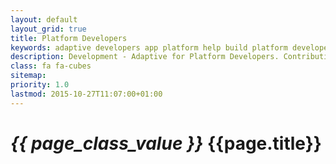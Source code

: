 ```yaml
---
layout: default
layout_grid: true
title: Platform Developers
keywords: adaptive developers app platform help build platform developers adaptive cloud
description: Development - Adaptive for Platform Developers. Contributing to and extending the Adaptive Runtime Platform for your Device and OS of choice. 
class: fa fa-cubes
sitemap:
priority: 1.0
lastmod: 2015-10-27T11:07:00+01:00
---
```


<h1><i class="{{ page.class }}" style="width: 55px;">{{ page_class_value }}</i> {{page.title}}</h1>